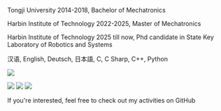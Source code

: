 Tongji University 2014-2018, Bachelor of Mechatronics

Harbin Institute of Technology 2022-2025, Master of Mechatronics

Harbin Institute of Technology 2025 till now, Phd candidate in State Key Laboratory of Robotics and Systems

汉语, English, Deutsch, 日本語, C, C Sharp, C++, Python

[![](https://img.shields.io/badge/NVDIA-5060-darkgreen?style=flat-square&logo=NVIDIA&logoColor=ffffff&labelColor=black)](https://www.nvidia.cn/)

[![](https://img.shields.io/badge/Steam-171a21?style=flat-square&logo=steam&logoColor=ffffff)](https://steamcommunity.com/id/antzuhl)
[![](https://img.shields.io/badge/-Nintendo%20Switch-e60012?style=flat-square&logo=nintendo%20switch&logoColor=ffffff)](https://www.nintendo.com/)
[![](https://img.shields.io/badge/-Arknights-007396?style=flat-square&logo=Arknights&logoColor=ffffff)](https://ak.hypergryph.com/)

If you're interested, feel free to check out my activities on GitHub


